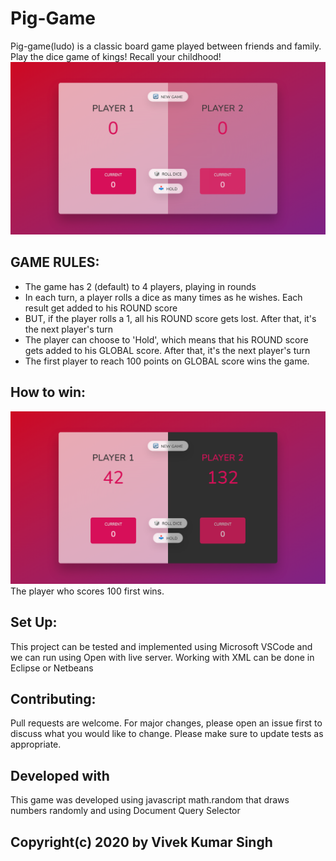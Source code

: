 <h1 style="align:center"> Pig-Game </h1>

Pig-game(ludo) is a classic board game played between friends and family. Play the dice game of kings! Recall your childhood!
![](screen1.png)


## GAME RULES:

- The game has 2 (default) to 4 players, playing in rounds
- In each turn, a player rolls a dice as many times as he wishes. Each result get added to his ROUND score
- BUT, if the player rolls a 1, all his ROUND score gets lost. After that, it's the next player's turn
- The player can choose to 'Hold', which means that his ROUND score gets added to his GLOBAL score. After that, it's the next player's turn
- The first player to reach 100 points on GLOBAL score wins the game.


## How to win:
![](screen2.png)
The player who scores 100 first wins.

## Set Up:
This project can be tested and implemented using Microsoft VSCode and we can run using Open with live server. 
Working with XML can be done in Eclipse or Netbeans 

## Contributing:
Pull requests are welcome. For major changes, please open an issue first to discuss what you would like to change.
Please make sure to update tests as appropriate.

## Developed with
This game was developed using javascript math.random that draws numbers randomly and using Document Query Selector 

## Copyright(c) 2020 by Vivek Kumar Singh 
